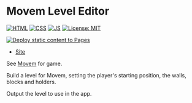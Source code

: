 # Movem Level Editor

[![HTML](https://img.shields.io/badge/HTML-E34F26?style=for-the-badge&logo=html5&logoColor=white)](https://developer.mozilla.org/en-US/docs/Learn/Getting_started_with_the_web/HTML_basics)
[![CSS](https://img.shields.io/badge/CSS-1572B6?&style=for-the-badge&logo=css3&logoColor=white)](https://developer.mozilla.org/en-US/docs/Web/CSS)
[![JS](https://img.shields.io/badge/JavaScript-323330?style=for-the-badge&logo=javascript&logoColor=F7DF1E)](https://developer.mozilla.org/en-US/docs/Web/JavaScript)
[![License: MIT](https://img.shields.io/badge/License-MIT-lightgrey.svg?style=for-the-badge)](https://opensource.org/licenses/MIT)

[![Deploy static content to Pages](https://github.com/AlexHedley/movem-level-editor/actions/workflows/static.yml/badge.svg)](https://github.com/AlexHedley/movem-level-editor/actions/workflows/static.yml)

- [Site](http://alexhedley.com/movem-level-editor/)

See [Movem](https://github.com/Corofides/Movem) for game.

Build a level for Movem, setting the player's starting position, the walls, blocks and holders.

Output the level to use in the app.
